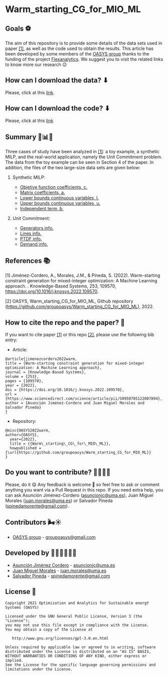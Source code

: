 # Warm_starting_CG_for_MIO_ML

## Goals ⚽

The aim of this repository is to provide some details of the data sets used in paper [[1]](https://www.sciencedirect.com/science/article/pii/S0950705122007894), as well as the code used to obtain the results. This article has been developed by some
members of the [OASYS group](https://sites.google.com/view/groupoasys/home) thanks to the funding of the project [Flexanalytics](https://groupoasysflexanalytics.readthedocs.io/en/latest/). We suggest you to visit the related links to know more our research 😉

## How can I download the data? ⬇

Please, click at this [link](https://drive.google.com/drive/folders/1DCaXhlRaZckNaiy6b86CUwzuz1-k-PLS?usp=sharing).

## How can I download the code? ⬇
Please, click at this [link](https://github.com/groupoasys/Warm_starting_CG_for_MIO_ML/tree/main/Code)

## Summary 🧮📊📖

Three cases of study have been analyzed in [[1]](https://www.sciencedirect.com/science/article/pii/S0950705122007894): a toy example, a synthetic MILP, and the real-world application, namely the Unit Commitment problem. The data from the toy example can be seen in Section 4 of the paper. In addition, the files of the two large-size data sets are given below:
1) Synthetic MILP:
    * [Objetive function coefficients, c.](https://drive.google.com/file/d/1JfR2j01FNtYmJxPbzR-ryUsOTtPAxaJP/view?usp=sharing)
    * [Matrix coefficients, a.](https://drive.google.com/file/d/1vTVBdi1CYdrdrlLxO82wDLDAhTn7_0U2/view?usp=sharing)
    * [Lower bounds continuous variables, l.](https://drive.google.com/file/d/1oHsUexIvL5FaGGFFIdjAJqHkZltzvkRI/view?usp=sharing)
    * [Upper bounds continuous variables, u.](https://drive.google.com/file/d/1j2e31tO8O27zTow_fir-c7-8Uc2WBZn4/view?usp=sharing)
    * [Independent term, b.](https://drive.google.com/file/d/1koPHTrDGKoLwWNZQWeC-GnqS0EJliv5E/view?usp=sharing)

2) Unit Commitment:
    * [Generators info.](https://drive.google.com/file/d/11o4nx0ca71YmHsTJ1Sde3l6DFAKHwDDn/view?usp=sharing)
    * [Lines info.](https://drive.google.com/file/d/11ow1ZNU_z0ahfYyY0tOYqYgTHsg927uZ/view?usp=sharing)
    * [PTDF info.](https://drive.google.com/file/d/1FRTmX076bCisUp5OrfpjJ358-lJKWePV/view?usp=sharing)
    * [Demand info.](https://drive.google.com/file/d/1EXGqY_-B60ilNiQ5ah2oooWpl8EdXiqY/view?usp=sharing)

## References 📚

[1] Jiménez-Cordero, A., Morales, J.M., & Pineda, S. (2022). Warm-starting constraint generation for mixed-integer optimization: A Machine Learning approach. .
Knowledge-Based Systems, 253, 109570, https://doi.org/10.1016/j.knosys.2022.109570.

[2] OASYS, Warm_starting_CG_for_MIO_ML, Github repository (https://github.com/groupoasys/Warm_starting_CG_for_MIO_ML), 2022.

## How to cite the repo and the paper? 📝

If you want to cite paper [[1]](https://www.sciencedirect.com/science/article/pii/S0950705122007894) or this repo [[2]](https://github.com/groupoasys/Warm_starting_CG_for_MIO_ML), please use the following bib entry:

* Article:
```
@article{jimenezcordero2022warm,
title = {Warm-starting constraint generation for mixed-integer optimization: A Machine Learning approach},
journal = {Knowledge-Based Systems},
volume = {253},
pages = {109570},
year = {2022},
doi = {https://doi.org/10.1016/j.knosys.2022.109570},
url = {https://www.sciencedirect.com/science/article/pii/S0950705122007894},
author = {Asunción Jiménez-Cordero and Juan Miguel Morales and Salvador Pineda}
}
```
* Repository:
```
@misc{OASYS2022warm,
author={OASYS},
  year={2022},
  title = {{Warm\_starting\_CG\_for\_MIO\_ML}},
  howpublished = {\url{https://github.com/groupoasys/Warm_starting_CG_for_MIO_ML}}
}
```

## Do you want to contribute? 🙋‍♀️🙋‍♂️
 
 Please, do it 😋 Any feedback is welcome 🤗 so feel free to ask or comment anything you want via a Pull Request in this repo.
 If you need extra help, you can ask Asunción Jiménez-Cordero (asuncionjc@uma.es), Juan Miguel Morales (juan.morales@uma.es) or Salvador Pineda (spinedamorente@gmail.com).
 
 ## Contributors 🌬☀
 
 * [OASYS group](http://oasys.uma.es) -  groupoasys@gmail.com
 
 ## Developed by 👩‍💻👨‍💻👨‍💻
 * [Asunción Jiménez Cordero](https://www.researchgate.net/profile/Asuncion_Jimenez-Cordero/research) - asuncionjc@uma.es
 * [Juan Miguel Morales](https://www.researchgate.net/profile/Juan_Morales25) - juan.morales@uma.es
 * [Salvador Pineda](https://www.researchgate.net/profile/Salvador_Pineda) - spinedamorente@gmail.com
 
 
 ## License 📝
 
    Copyright 2021 Optimization and Analytics for Sustainable energY Systems (OASYS)

    Licensed under the GNU General Public License, Version 3 (the "License");
    you may not use this file except in compliance with the License.
    You may obtain a copy of the License at

       http://www.gnu.org/licenses/gpl-3.0.en.html

    Unless required by applicable law or agreed to in writing, software
    distributed under the License is distributed on an "AS IS" BASIS,
    WITHOUT WARRANTIES OR CONDITIONS OF ANY KIND, either express or implied.
    See the License for the specific language governing permissions and
    limitations under the License.
 

